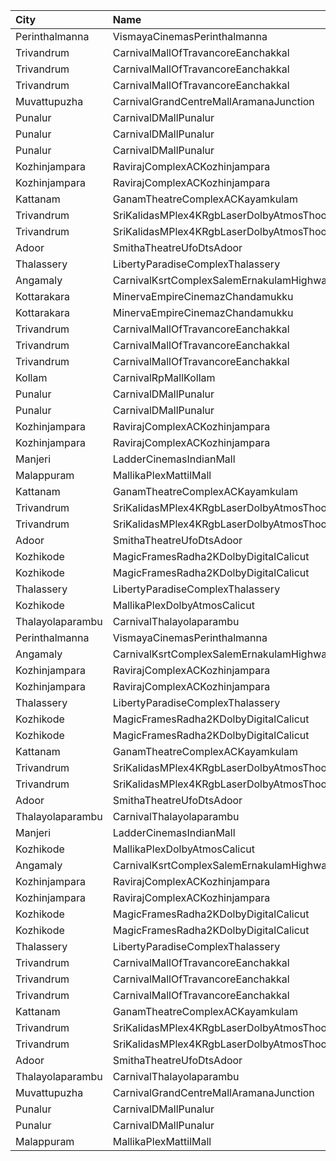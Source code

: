 | City             | Name                                                     |  Time | Type             | Price | Capacity | Booked |
| :--------------- | :------------------------------------------------------- | ----: | :--------------- | ----: | -------: | -----: |
| Perinthalmanna   | VismayaCinemasPerinthalmanna                             | 10:00 | Platinum         |  100₹ |      111 |     56 |
| Trivandrum       | CarnivalMallOfTravancoreEanchakkal                       | 10:30 | NormalOffline    |  100₹ |       17 |      8 |
| Trivandrum       | CarnivalMallOfTravancoreEanchakkal                       | 10:30 | ExecutiveOffline |  160₹ |      193 |     97 |
| Trivandrum       | CarnivalMallOfTravancoreEanchakkal                       | 10:30 | Silver           |  190₹ |       97 |     53 |
| Muvattupuzha     | CarnivalGrandCentreMallAramanaJunction                   | 10:40 | ExecutiveOffline |  100₹ |       96 |     50 |
| Punalur          | CarnivalDMallPunalur                                     | 11:00 | Silver           |  100₹ |       77 |      0 |
| Punalur          | CarnivalDMallPunalur                                     | 11:00 | Gold             |  140₹ |        6 |      0 |
| Punalur          | CarnivalDMallPunalur                                     | 11:00 | Platinum         |  180₹ |        5 |      0 |
| Kozhinjampara    | RavirajComplexACKozhinjampara                            | 11:00 | Balcony          |  250₹ |       15 |      8 |
| Kozhinjampara    | RavirajComplexACKozhinjampara                            | 11:00 | FirstClass       |  110₹ |      215 |    108 |
| Kattanam         | GanamTheatreComplexACKayamkulam                          | 11:00 | FirstClass       |  140₹ |      202 |    202 |
| Trivandrum       | SriKalidasMPlex4KRgbLaserDolbyAtmosThoongamparaKattakada | 11:00 | PlatinumRecliner |  300₹ |       17 |      8 |
| Trivandrum       | SriKalidasMPlex4KRgbLaserDolbyAtmosThoongamparaKattakada | 11:00 | Gold             |  150₹ |      332 |    164 |
| Adoor            | SmithaTheatreUfoDtsAdoor                                 | 11:00 | Reserved         |   90₹ |      399 |    377 |
| Thalassery       | LibertyParadiseComplexThalassery                         | 11:30 | ParadiseClass    |  125₹ |      359 |    297 |
| Angamaly         | CarnivalKsrtComplexSalemErnakulamHighway                 | 12:00 | GoldOffline      |  130₹ |      203 |    102 |
| Kottarakara      | MinervaEmpireCinemazChandamukku                          | 12:45 | Executive        |  200₹ |       13 |      0 |
| Kottarakara      | MinervaEmpireCinemazChandamukku                          | 12:45 | Diamond          |  140₹ |      210 |    105 |
| Trivandrum       | CarnivalMallOfTravancoreEanchakkal                       | 13:00 | NormalOffline    |  100₹ |       17 |      8 |
| Trivandrum       | CarnivalMallOfTravancoreEanchakkal                       | 13:00 | ExecutiveOffline |  160₹ |      193 |     97 |
| Trivandrum       | CarnivalMallOfTravancoreEanchakkal                       | 13:00 | Silver           |  190₹ |       97 |     49 |
| Kollam           | CarnivalRpMallKollam                                     | 13:30 | PremiumOffline   |  150₹ |      108 |     61 |
| Punalur          | CarnivalDMallPunalur                                     | 13:30 | Silver           |  100₹ |      105 |      0 |
| Punalur          | CarnivalDMallPunalur                                     | 13:30 | Platinum         |  180₹ |        8 |      6 |
| Kozhinjampara    | RavirajComplexACKozhinjampara                            | 14:00 | Balcony          |  250₹ |       15 |      8 |
| Kozhinjampara    | RavirajComplexACKozhinjampara                            | 14:00 | FirstClass       |  110₹ |      215 |    108 |
| Manjeri          | LadderCinemasIndianMall                                  | 14:00 | Executive        |  150₹ |      126 |     56 |
| Malappuram       | MallikaPlexMattilMall                                    | 14:00 | Executive        |  140₹ |       54 |     24 |
| Kattanam         | GanamTheatreComplexACKayamkulam                          | 14:30 | FirstClass       |  140₹ |      202 |    202 |
| Trivandrum       | SriKalidasMPlex4KRgbLaserDolbyAtmosThoongamparaKattakada | 14:30 | PlatinumRecliner |  300₹ |       17 |      8 |
| Trivandrum       | SriKalidasMPlex4KRgbLaserDolbyAtmosThoongamparaKattakada | 14:30 | Gold             |  150₹ |      332 |    164 |
| Adoor            | SmithaTheatreUfoDtsAdoor                                 | 14:30 | Reserved         |   90₹ |      399 |    377 |
| Kozhikode        | MagicFramesRadha2KDolbyDigitalCalicut                    | 14:30 | Balcony          |  150₹ |      140 |     87 |
| Kozhikode        | MagicFramesRadha2KDolbyDigitalCalicut                    | 14:30 | FirstClass       |  130₹ |      635 |    386 |
| Thalassery       | LibertyParadiseComplexThalassery                         | 14:45 | ParadiseClass    |  125₹ |      359 |    297 |
| Kozhikode        | MallikaPlexDolbyAtmosCalicut                             | 15:00 | Executive        |  140₹ |      163 |     81 |
| Thalayolaparambu | CarnivalThalayolaparambu                                 | 15:45 | Gold             |  110₹ |      144 |     72 |
| Perinthalmanna   | VismayaCinemasPerinthalmanna                             | 16:00 | Platinum         |  100₹ |      111 |     57 |
| Angamaly         | CarnivalKsrtComplexSalemErnakulamHighway                 | 17:30 | GoldOffline      |  130₹ |      203 |    102 |
| Kozhinjampara    | RavirajComplexACKozhinjampara                            | 18:00 | Balcony          |  250₹ |       15 |      8 |
| Kozhinjampara    | RavirajComplexACKozhinjampara                            | 18:00 | FirstClass       |  110₹ |      215 |    108 |
| Thalassery       | LibertyParadiseComplexThalassery                         | 18:00 | ParadiseClass    |  125₹ |      359 |    297 |
| Kozhikode        | MagicFramesRadha2KDolbyDigitalCalicut                    | 18:00 | Balcony          |  150₹ |      140 |     87 |
| Kozhikode        | MagicFramesRadha2KDolbyDigitalCalicut                    | 18:00 | FirstClass       |  130₹ |      635 |    386 |
| Kattanam         | GanamTheatreComplexACKayamkulam                          | 18:15 | FirstClass       |  140₹ |      202 |    202 |
| Trivandrum       | SriKalidasMPlex4KRgbLaserDolbyAtmosThoongamparaKattakada | 18:30 | PlatinumRecliner |  300₹ |       17 |      8 |
| Trivandrum       | SriKalidasMPlex4KRgbLaserDolbyAtmosThoongamparaKattakada | 18:30 | Gold             |  150₹ |      332 |    164 |
| Adoor            | SmithaTheatreUfoDtsAdoor                                 | 18:30 | Reserved         |   90₹ |      399 |    377 |
| Thalayolaparambu | CarnivalThalayolaparambu                                 | 19:00 | Gold             |  110₹ |      144 |     74 |
| Manjeri          | LadderCinemasIndianMall                                  | 19:15 | Executive        |  150₹ |      126 |     63 |
| Kozhikode        | MallikaPlexDolbyAtmosCalicut                             | 19:45 | Executive        |  140₹ |      163 |     81 |
| Angamaly         | CarnivalKsrtComplexSalemErnakulamHighway                 | 20:00 | GoldOffline      |  130₹ |      203 |    102 |
| Kozhinjampara    | RavirajComplexACKozhinjampara                            | 21:00 | Balcony          |  250₹ |       15 |      8 |
| Kozhinjampara    | RavirajComplexACKozhinjampara                            | 21:00 | FirstClass       |  110₹ |      215 |    108 |
| Kozhikode        | MagicFramesRadha2KDolbyDigitalCalicut                    | 21:00 | Balcony          |  150₹ |      140 |     87 |
| Kozhikode        | MagicFramesRadha2KDolbyDigitalCalicut                    | 21:00 | FirstClass       |  130₹ |      635 |    386 |
| Thalassery       | LibertyParadiseComplexThalassery                         | 21:15 | ParadiseClass    |  125₹ |      359 |    297 |
| Trivandrum       | CarnivalMallOfTravancoreEanchakkal                       | 21:20 | NormalOffline    |  100₹ |       17 |      8 |
| Trivandrum       | CarnivalMallOfTravancoreEanchakkal                       | 21:20 | ExecutiveOffline |  160₹ |      193 |    100 |
| Trivandrum       | CarnivalMallOfTravancoreEanchakkal                       | 21:20 | Silver           |  190₹ |       97 |     49 |
| Kattanam         | GanamTheatreComplexACKayamkulam                          | 21:30 | FirstClass       |  140₹ |      202 |    202 |
| Trivandrum       | SriKalidasMPlex4KRgbLaserDolbyAtmosThoongamparaKattakada | 21:30 | PlatinumRecliner |  300₹ |       17 |      8 |
| Trivandrum       | SriKalidasMPlex4KRgbLaserDolbyAtmosThoongamparaKattakada | 21:30 | Gold             |  150₹ |      332 |    164 |
| Adoor            | SmithaTheatreUfoDtsAdoor                                 | 21:30 | Reserved         |   90₹ |      399 |    377 |
| Thalayolaparambu | CarnivalThalayolaparambu                                 | 21:45 | Gold             |  110₹ |      144 |     72 |
| Muvattupuzha     | CarnivalGrandCentreMallAramanaJunction                   | 21:45 | ExecutiveOffline |  150₹ |       96 |     51 |
| Punalur          | CarnivalDMallPunalur                                     | 21:55 | Silver           |  130₹ |      105 |      0 |
| Punalur          | CarnivalDMallPunalur                                     | 21:55 | Platinum         |  200₹ |        8 |      0 |
| Malappuram       | MallikaPlexMattilMall                                    | 22:00 | Executive        |  140₹ |       54 |     24 |